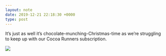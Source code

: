 ```yaml
---
layout: note
date: 2019-12-21 22:18:30 +0000
type: post
---
```


It’s just as well it’s chocolate-munching-Christmas-time as we’re struggling to keep up with our Cocoa Runners subscription.

![](https://fundiworks.files.wordpress.com/2019/12/948aebc0bbae4cc682ca9fb30bce925b.jpg?w=600&;h=600)


